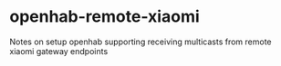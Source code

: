 # openhab-remote-xiaomi
Notes on setup openhab  supporting receiving multicasts from remote xiaomi gateway endpoints
